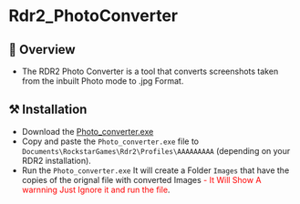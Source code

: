 # Rdr2_PhotoConverter

## 💎 Overview
- The RDR2 Photo Converter is a tool that converts screenshots taken from the inbuilt Photo mode to .jpg Format.

## ⚒️ Installation
- Download the [Photo_converter.exe](https://github.com/ImNotVarun/Rdr2_PhotoConverter/releases/download/v1.0.0/Photo_converter.exe)
- Copy and paste the `Photo_converter.exe` file to `Documents\RockstarGames\Rdr2\Profiles\AAAAAAAAA` (depending on your RDR2 installation).
- Run the `Photo_converter.exe` It will create a Folder `Images` that have the copies of the orignal file with converted Images
<span style="color:red">- It Will Show A warnning Just Ignore it and run the file</span>.
